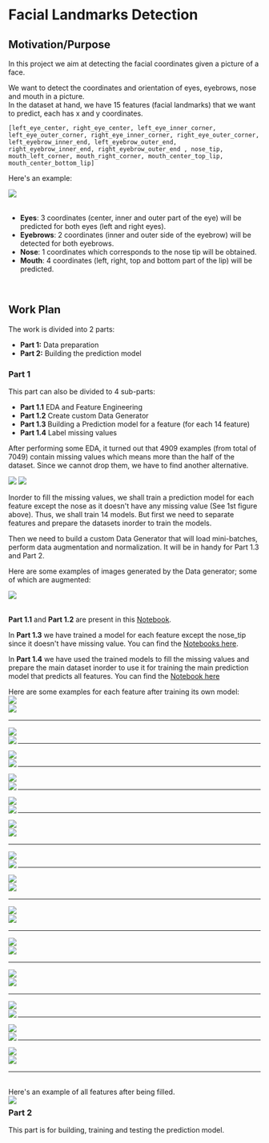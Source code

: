 # Facial Landmarks Detection

## Motivation/Purpose
In this project we aim at detecting the facial coordinates given a picture of a face.<br>

We want to detect the coordinates and orientation of eyes, eyebrows, nose and mouth in a picture.<br>
In the dataset at hand, we have 15 features (facial landmarks) that we want to predict, each has x and y coordinates.

    [left_eye_center, right_eye_center, left_eye_inner_corner, left_eye_outer_corner, right_eye_inner_corner, right_eye_outer_corner, left_eyebrow_inner_end, left_eyebrow_outer_end, right_eyebrow_inner_end, right_eyebrow_outer_end , nose_tip, mouth_left_corner, mouth_right_corner, mouth_center_top_lip, mouth_center_bottom_lip]

Here's an example: <br>

<img align="left" src="https://github.com/mariaafara/face-landmark-detection/blob/main/images/example.png">

<br>
<br>

  - **Eyes**: 3 coordinates (center, inner and outer part of the eye) will be predicted for both eyes (left and right eyes).
  - **Eyebrows**: 2 coordinates (inner and outer side of the eyebrow) will be detected for both eyebrows.
  - **Nose**: 1 coordinates which corresponds to the nose tip will be obtained.
  - **Mouth**: 4 coordinates (left, right, top and bottom part of the lip) will be predicted.
<br>

## Work Plan

The work is divided into 2 parts:
- **Part 1:** Data preparation 
- **Part 2:** Building the prediction model

### Part 1
 This part can also be divided to 4 sub-parts:
- **Part 1.1** EDA and Feature Engineering
- **Part 1.2** Create custom Data Generator
- **Part 1.3** Building a Prediction model for a feature (for each 14 feature)
- **Part 1.4** Label missing values

After performing some EDA, it turned out that 4909 examples (from total of 7049) contain missing values which means more than the half of the dataset. 
Since we cannot drop them, we have to find another alternative.

[comment]: <> (![]&#40;https://github.com/mariaafara/face-landmark-detection/blob/main/images/missing_data_nb.png&#41;)

<p float="left">
  <img src="/images/missing_data_nb.png"  />
  <img src="/images/missing_features_count.png"  /> 
</p>

Inorder to fill the missing values, we shall train a prediction model for each feature except the nose as it doesn't have any missing value (See 1st figure above). Thus, we shall train 14 models. 
But first we need to separate features and prepare the datasets inorder to train the models.

Then we need to build a custom Data Generator that will load mini-batches, perform data augmentation and normalization. It will be in handy for Part 1.3 and Part 2.

Here are some examples of images generated by the Data generator; some of which are augmented:

<img align="left" src="https://github.com/mariaafara/face-landmark-detection/blob/part2/images/data_augmented.png">
<br>
<br>
<p>

**Part 1.1** and **Part 1.2** are present in this [Notebook](https://github.com/mariaafara/face-landmark-detection/blob/main/data_preparation.ipynb).

In **Part 1.3** we have trained a model for each feature except the nose_tip since it doesn't have missing value. You can find the [Notebooks here](https://github.com/mariaafara/face-landmark-detection/blob/part2/train_models_notebooks).

In **Part 1.4** we have used the trained models to fill the missing values and prepare the main dataset inorder to use it for training the main prediction model that predicts all features. You can find the [Notebook here](https://github.com/mariaafara/face-landmark-detection/blob/part1/label_missing_values.ipynb)
</p>

Here are some examples for each feature after training its own model:
<br>
<img align="left" src="https://github.com/mariaafara/face-landmark-detection/blob/part2/images/left_eye_center_augmented_results.png">
<br>
<img align="left" src="https://github.com/mariaafara/face-landmark-detection/blob/part2/images/left_eye_center_normal_results.png">
<br>

<hr/>

<img align="left" src="https://github.com/mariaafara/face-landmark-detection/blob/part2/images/right_eye_center_augmented_results.png">
<br>
<img align="left" src="https://github.com/mariaafara/face-landmark-detection/blob/part2/images/right_eye_center_normal_results.png">

<hr/>

<img align="left" src="https://github.com/mariaafara/face-landmark-detection/blob/part2/images/left_eye_inner_corner_augmented_results.png">
<br>
<img align="left" src="https://github.com/mariaafara/face-landmark-detection/blob/part2/images/left_eye_inner_corner_normal_results.png">

<hr/>

<img align="left" src="https://github.com/mariaafara/face-landmark-detection/blob/part2/images/right_eye_inner_corner_augmented_results.png">
<br>
<img align="left" src="https://github.com/mariaafara/face-landmark-detection/blob/part2/images/right_eye_inner_normal_results.png">

<hr/>

<img align="left" src="https://github.com/mariaafara/face-landmark-detection/blob/part2/images/left_eye_outer_corner_augmented_results.png">
<br>
<img align="left" src="https://github.com/mariaafara/face-landmark-detection/blob/part2/images/left_eye_outer_corner_normal_results.png">

<hr/>

<img align="left" src="https://github.com/mariaafara/face-landmark-detection/blob/part2/images/right_eye_outer_corner_augmented_results.png">
<br>
<img align="left" src="https://github.com/mariaafara/face-landmark-detection/blob/part2/images/right_eye_outer_corner_normal_results.png">
<br>

<hr/>

<img align="left" src="https://github.com/mariaafara/face-landmark-detection/blob/part2/images/left_eyebrow_inner_end_augmented_results.png">
<br>
<img align="left" src="https://github.com/mariaafara/face-landmark-detection/blob/part2/images/left_eyebrow_inner_end_normal_results.png">

<hr/>

<img align="left" src="https://github.com/mariaafara/face-landmark-detection/blob/part2/images/right_eyebrow_inner_end_augmented_results.png">
<br>
<img align="left" src="https://github.com/mariaafara/face-landmark-detection/blob/part2/images/right_eyebrow_inner_end_normal_results.png">
<br>

<hr/>

<img align="left" src="https://github.com/mariaafara/face-landmark-detection/blob/part2/images/left_eyebrow_outer_end_augmented_results.png">
<br>
<img align="left" src="https://github.com/mariaafara/face-landmark-detection/blob/part2/images/left_eyebrow_outer_end_normal_results.png">
<br>

<hr/>

<img align="left" src="https://github.com/mariaafara/face-landmark-detection/blob/part2/images/right_eyebrow_outer_end_augmented_results.png">
<br>
<img align="left" src="https://github.com/mariaafara/face-landmark-detection/blob/part2/images/right_eyebrow_outer_end_normal_results.png">
<br>

<hr/>

<img align="left" src="https://github.com/mariaafara/face-landmark-detection/blob/part2/images/mouth_center_bottom_lip_augmented_results.png">
<br>
<img align="left" src="https://github.com/mariaafara/face-landmark-detection/blob/part2/images/mouth_center_bottom_lip_normal_results.png">
<br>

<hr/>

<img align="left" src="https://github.com/mariaafara/face-landmark-detection/blob/part2/images/mouth_center_top_lip_augmented_results.png">
<br>
<img align="left" src="https://github.com/mariaafara/face-landmark-detection/blob/part2/images/mouth_center_top_lip_normal_results.png">

<hr/>

<img align="left" src="https://github.com/mariaafara/face-landmark-detection/blob/part2/images/mouth_left_corner_augmented_results.png">
<br>
<img align="left" src="https://github.com/mariaafara/face-landmark-detection/blob/part2/images/mouth_left_corner_normal_results.png">

<hr/>

<img align="left" src="https://github.com/mariaafara/face-landmark-detection/blob/part2/images/mouth_right_corner_augmented_results.png">
<br>
<img align="left" src="https://github.com/mariaafara/face-landmark-detection/blob/part2/images/mouth_right_corner_normal_results.png">
<br>

<hr/>

<br>
Here's an example of all features after being filled.
<br>
<img align="left" src="https://github.com/mariaafara/face-landmark-detection/blob/part1/images/final_examples2.png">

### Part 2
 This part is for building, training and testing the prediction model.


